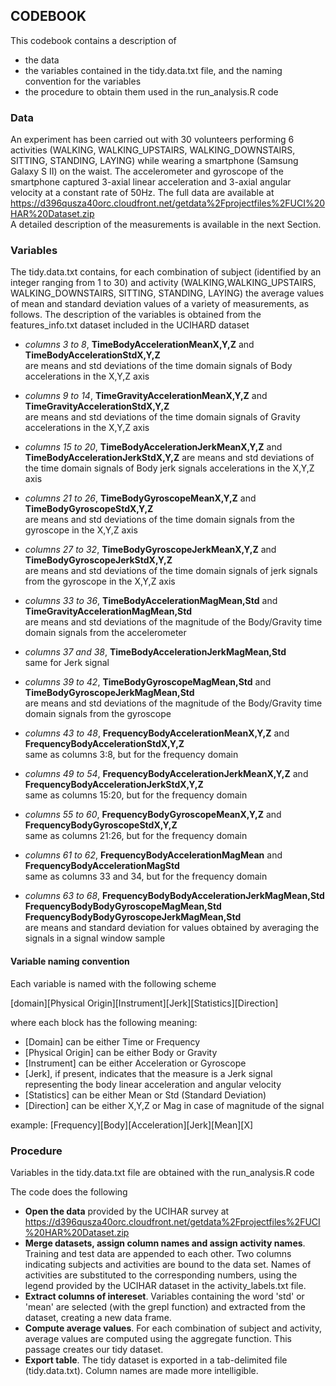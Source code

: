 ## CODEBOOK

This codebook contains a description of
* the data
* the variables contained in the tidy.data.txt file, and the naming convention for the variables
* the procedure to obtain them used in the run_analysis.R code


### Data

An experiment has been carried out with 30 volunteers performing 6
activities (WALKING, WALKING_UPSTAIRS, WALKING_DOWNSTAIRS, SITTING, STANDING, LAYING) while wearing a smartphone (Samsung Galaxy S II) on the waist. The accelerometer and gyroscope of the smartphone captured 3-axial linear acceleration and 3-axial angular velocity at a constant rate of 50Hz. The full data are available at https://d396qusza40orc.cloudfront.net/getdata%2Fprojectfiles%2FUCI%20HAR%20Dataset.zip   
A detailed description of the measurements is available in the next Section.


### Variables

The tidy.data.txt contains, for each combination of subject (identified by an integer ranging from 1 to 30) and activity (WALKING,WALKING_UPSTAIRS, WALKING_DOWNSTAIRS, SITTING, STANDING, LAYING) the average values of mean and standard deviation values of a variety of measurements, as follows. The description of the variables is obtained from the features_info.txt dataset included in the UCIHARD dataset

* _columns 3 to 8_,    **TimeBodyAccelerationMeanX,Y,Z** and **TimeBodyAccelerationStdX,Y,Z**   
are means and std deviations of the time domain signals of Body accelerations in the X,Y,Z axis

* _columns 9 to 14_,    **TimeGravityAccelerationMeanX,Y,Z** and **TimeGravityAccelerationStdX,Y,Z**	
are means and std deviations of the time domain signals of Gravity accelerations in the X,Y,Z axis

* _columns 15 to 20_,    **TimeBodyAccelerationJerkMeanX,Y,Z** and **TimeBodyAccelerationJerkStdX,Y,Z**	
are means and std deviations of the time domain signals of Body jerk signals accelerations in the X,Y,Z axis

* _columns 21 to 26_,    **TimeBodyGyroscopeMeanX,Y,Z** and **TimeBodyGyroscopeStdX,Y,Z**   
are means and std deviations of the time domain signals from the gyroscope in the X,Y,Z axis

* _columns 27 to 32_,    **TimeBodyGyroscopeJerkMeanX,Y,Z** and **TimeBodyGyroscopeJerkStdX,Y,Z**    
are means and std deviations of the time domain signals of jerk signals from the gyroscope in the X,Y,Z axis

* _columns 33 to 36_,    **TimeBodyAccelerationMagMean,Std** and **TimeGravityAccelerationMagMean,Std**		
are means and std deviations of the magnitude of the Body/Gravity time domain signals from the accelerometer

* _columns 37 and 38_,    **TimeBodyAccelerationJerkMagMean,Std**		
same for Jerk signal

* _columns 39 to 42_,    **TimeBodyGyroscopeMagMean,Std** and **TimeBodyGyroscopeJerkMagMean,Std**		
are means and std deviations of the magnitude of the Body/Gravity time domain signals from the gyroscope

* _columns 43 to 48_,   **FrequencyBodyAccelerationMeanX,Y,Z** and **FrequencyBodyAccelerationStdX,Y,Z**	
same as columns 3:8, but for the frequency domain

* _columns 49 to 54_,    **FrequencyBodyAccelerationJerkMeanX,Y,Z** and **FrequencyBodyAccelerationJerkStdX,Y,Z**	
same as columns 15:20, but for the frequency domain

* _columns 55 to 60_,    **FrequencyBodyGyroscopeMeanX,Y,Z** and **FrequencyBodyGyroscopeStdX,Y,Z**    
same as columns 21:26, but for the frequency domain

* _columns 61 to 62_,   **FrequencyBodyAccelerationMagMean** and **FrequencyBodyAccelerationMagStd**	
same as columns 33 and 34, but for the frequency domain

* _columns 63 to 68_,    **FrequencyBodyBodyAccelerationJerkMagMean,Std**	 **FrequencyBodyBodyGyroscopeMagMean,Std**	**FrequencyBodyBodyGyroscopeJerkMagMean,Std**	
are means and standard deviation for values obtained by averaging the signals in a signal window sample


#### Variable naming convention
Each variable is named with the following scheme

[domain][Physical Origin][Instrument][Jerk][Statistics][Direction]

where each block has the following meaning:
* [Domain] can be either Time or Frequency
* [Physical Origin] can be either Body or Gravity
* [Instrument] can be either Acceleration or Gyroscope
* [Jerk], if present, indicates that the measure is a Jerk signal representing the body linear acceleration and angular velocity
* [Statistics] can be either Mean or Std (Standard Deviation)
* [Direction] can be either X,Y,Z or Mag in case of magnitude of the signal

example: [Frequency][Body][Acceleration][Jerk][Mean][X]

### Procedure

Variables in the tidy.data.txt file are obtained with the run_analysis.R code

The code does the following

* **Open the data** provided by the UCIHAR survey at https://d396qusza40orc.cloudfront.net/getdata%2Fprojectfiles%2FUCI%20HAR%20Dataset.zip
* **Merge datasets, assign column names and assign activity names**. Training and test data are appended to each other. Two columns indicating subjects and activities are bound to the data set.
Names of activities are substituted to the corresponding numbers, using the legend provided by the UCIHAR dataset in the activity_labels.txt file.
* **Extract columns of intereset**. Variables containing the word 'std' or 'mean' are selected (with the grepl function) and extracted from the dataset, creating a new data frame.
* **Compute average values**. For each combination of subject and activity, average values are computed using the aggregate function. This passage creates our tidy dataset.
* **Export table**. The tidy dataset is exported in a tab-delimited file (tidy.data.txt). Column names are made more intelligible. 
